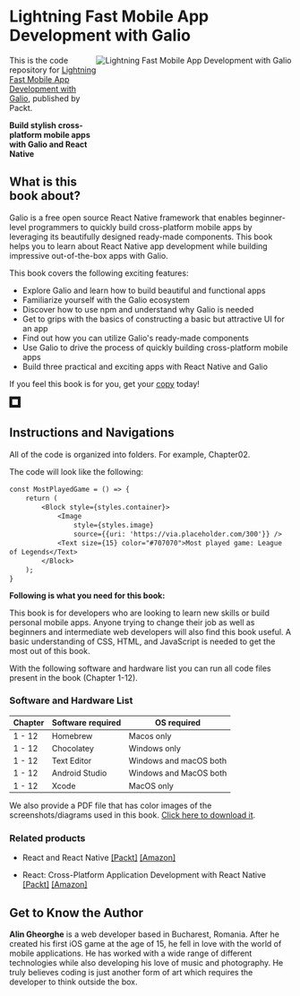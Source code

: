 # Lightning Fast Mobile App Development with Galio

<a href="https://www.packtpub.com/product/lightning-fast-mobile-app-development-with-galio/9781801073165"><img src="https://static.packt-cdn.com/products/9781801073165/cover/smaller" alt="Lightning Fast Mobile App Development with Galio" height="256px" align="right"></a>

This is the code repository for [Lightning Fast Mobile App Development with Galio](https://www.packtpub.com/product/lightning-fast-mobile-app-development-with-galio/9781801073165), published by Packt.

**Build stylish cross-platform mobile apps with Galio and React Native**

## What is this book about?
Galio is a free open source React Native framework that enables beginner-level programmers to quickly build cross-platform mobile apps by leveraging its beautifully designed ready-made components. This book helps you to learn about React Native app development while building impressive out-of-the-box apps with Galio.

This book covers the following exciting features: 
* Explore Galio and learn how to build beautiful and functional apps
* Familiarize yourself with the Galio ecosystem
* Discover how to use npm and understand why Galio is needed
* Get to grips with the basics of constructing a basic but attractive UI for an app
* Find out how you can utilize Galio's ready-made components
* Use Galio to drive the process of quickly building cross-platform mobile apps
* Build three practical and exciting apps with React Native and Galio

If you feel this book is for you, get your [copy](https://www.amazon.com/dp/1801073163) today!

<a href="https://www.packtpub.com/?utm_source=github&utm_medium=banner&utm_campaign=GitHubBanner"><img src="https://raw.githubusercontent.com/PacktPublishing/GitHub/master/GitHub.png" 
alt="https://www.packtpub.com/" border="5" /></a>


## Instructions and Navigations
All of the code is organized into folders. For example, Chapter02.

The code will look like the following:
```
const MostPlayedGame = () => {
    return (
        <Block style={styles.container}>
            <Image
                style={styles.image} 
                source={{uri: 'https://via.placeholder.com/300'}} />
            <Text size={15} color="#707070">Most played game: League of Legends</Text>
        </Block>
    );
}

```

**Following is what you need for this book:**

This book is for developers who are looking to learn new skills or build personal mobile apps. Anyone trying to change their job as well as beginners and intermediate web developers will also find this book useful. A basic understanding of CSS, HTML, and JavaScript is needed to get the most out of this book.

With the following software and hardware list you can run all code files present in the book (Chapter 1-12).

### Software and Hardware List

| Chapter  | Software required                   | OS required                        |
| -------- | ------------------------------------| -----------------------------------|
| 1 - 12   | Homebrew                            | Macos only                         |
| 1 - 12   | Chocolatey                          | Windows only                       |
| 1 - 12   | Text Editor                         | Windows and macOS both             |
| 1 - 12   | Android Studio                      | Windows and MacOS both             |
| 1 - 12   | Xcode                               | MacOS only                         |



We also provide a PDF file that has color images of the screenshots/diagrams used in this book. [Click here to download it](https://static.packt-cdn.com/downloads/9781801073165_ColorImages.pdf).


### Related products <Other books you may enjoy>
* React and React Native [[Packt]](https://www.packtpub.com/product/react-and-react-native/9781786465658) [[Amazon]](https://www.amazon.com/dp/1839211148)

* React: Cross-Platform Application Development with React Native [[Packt]](https://www.packtpub.com/product/react-cross-platform-application-development-with-react-native/9781789136081) [[Amazon]](https://www.amazon.com/dp/1789136083)

## Get to Know the Author
**Alin Gheorghe**
is a web developer based in Bucharest, Romania. After he created his first iOS game at the age of 15, he fell in love with the world of mobile applications. He has worked with a wide range of different technologies while also developing his love of music and photography. He truly believes coding is just another form of art which requires the developer to think outside the box.

